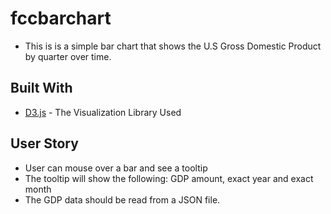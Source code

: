 # fccbarchart

* This is is a simple bar chart that shows the U.S Gross Domestic Product by quarter over time.


## Built With
* [D3.js](https://d3js.org/) - The Visualization Library Used

## User Story
* User can mouse over a bar and see a tooltip 
* The tooltip will show the following: GDP amount, exact year and exact month
* The GDP data should be read from a JSON file.

